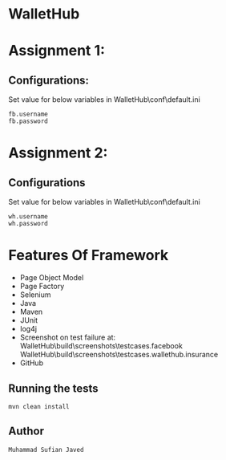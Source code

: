 # WalletHub

# Assignment 1:

## Configurations:

Set value for below variables in WalletHub\conf\default.ini
```
fb.username
fb.password
```

# Assignment 2:

## Configurations

Set value for below variables in WalletHub\conf\default.ini
```
wh.username
wh.password
```

# Features Of Framework

* Page Object Model
* Page Factory
* Selenium
* Java
* Maven
* JUnit
* log4j
* Screenshot on test failure at:
	WalletHub\build\screenshots\testcases.facebook
	WalletHub\build\screenshots\testcases.wallethub.insurance
* GitHub

## Running the tests
    mvn clean install 
    
    
## Author
    Muhammad Sufian Javed
